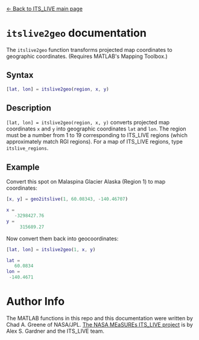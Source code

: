 [&larr; Back to ITS\_LIVE main page](../README.md)

# `itslive2geo` documentation
The `itslive2geo` function transforms projected map coordinates to geographic coordinates. (Requires MATLAB's Mapping Toolbox.)

## Syntax

```matlab
[lat, lon] = itslive2geo(region, x, y)
```

## Description 

`[lat, lon] = itslive2geo(region, x, y)` converts projected map coordinates `x` and `y` into geographic coordinates `lat` and `lon`. The region must be a number from 1 to 19 corresponding to ITS\_LIVE regions (which approximately match RGI regions). For a map of ITS\_LIVE regions, type `itslive_regions`. 

## Example
Convert this spot on Malaspina Glacier Alaska (Region 1) to map coordinates: 

```matlab
[x, y] = geo2itslive(1, 60.08343, -140.46707)

x =
   -3298427.76
y =
     315689.27
```

Now convert them back into geocoordinates: 

```matlab
[lat, lon] = itslive2geo(1, x, y)

lat =
   60.0834
lon =
 -140.4671
```

# Author Info
The MATLAB functions in this repo and this documentation were written by Chad A. Greene of NASA/JPL. [The NASA MEaSUREs ITS\_LIVE project](https://its-live.jpl.nasa.gov/) is by Alex S. Gardner and the ITS\_LIVE team. 

